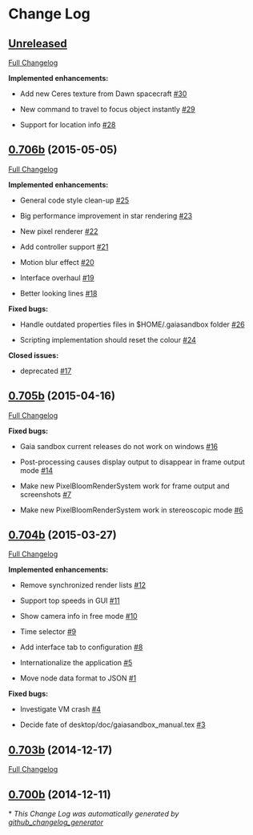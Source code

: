 # Change Log

## [Unreleased](https://github.com/ari-zah/gaiasandbox/tree/HEAD)

[Full Changelog](https://github.com/ari-zah/gaiasandbox/compare/0.706b...HEAD)

**Implemented enhancements:**

- Add new Ceres texture from Dawn spacecraft [\#30](https://github.com/ari-zah/gaiasandbox/issues/30)

- New command to travel to focus object instantly [\#29](https://github.com/ari-zah/gaiasandbox/issues/29)

- Support for location info [\#28](https://github.com/ari-zah/gaiasandbox/issues/28)

## [0.706b](https://github.com/ari-zah/gaiasandbox/tree/0.706b) (2015-05-05)

[Full Changelog](https://github.com/ari-zah/gaiasandbox/compare/0.705b...0.706b)

**Implemented enhancements:**

- General code style clean-up  [\#25](https://github.com/ari-zah/gaiasandbox/issues/25)

- Big performance improvement in star rendering [\#23](https://github.com/ari-zah/gaiasandbox/issues/23)

- New pixel renderer [\#22](https://github.com/ari-zah/gaiasandbox/issues/22)

- Add controller support [\#21](https://github.com/ari-zah/gaiasandbox/issues/21)

- Motion blur effect [\#20](https://github.com/ari-zah/gaiasandbox/issues/20)

- Interface overhaul [\#19](https://github.com/ari-zah/gaiasandbox/issues/19)

- Better looking lines [\#18](https://github.com/ari-zah/gaiasandbox/issues/18)

**Fixed bugs:**

- Handle outdated properties files in $HOME/.gaiasandbox folder [\#26](https://github.com/ari-zah/gaiasandbox/issues/26)

- Scripting implementation should reset the colour [\#24](https://github.com/ari-zah/gaiasandbox/issues/24)

**Closed issues:**

- deprecated [\#17](https://github.com/ari-zah/gaiasandbox/issues/17)

## [0.705b](https://github.com/ari-zah/gaiasandbox/tree/0.705b) (2015-04-16)

[Full Changelog](https://github.com/ari-zah/gaiasandbox/compare/0.704b...0.705b)

**Fixed bugs:**

- Gaia sandbox current releases do not work on windows [\#16](https://github.com/ari-zah/gaiasandbox/issues/16)

- Post-processing causes display output to disappear in frame output mode [\#14](https://github.com/ari-zah/gaiasandbox/issues/14)

- Make new PixelBloomRenderSystem work for frame output and screenshots [\#7](https://github.com/ari-zah/gaiasandbox/issues/7)

- Make new PixelBloomRenderSystem work in stereoscopic mode [\#6](https://github.com/ari-zah/gaiasandbox/issues/6)

## [0.704b](https://github.com/ari-zah/gaiasandbox/tree/0.704b) (2015-03-27)

[Full Changelog](https://github.com/ari-zah/gaiasandbox/compare/0.703b...0.704b)

**Implemented enhancements:**

- Remove synchronized render lists [\#12](https://github.com/ari-zah/gaiasandbox/issues/12)

- Support top speeds in GUI [\#11](https://github.com/ari-zah/gaiasandbox/issues/11)

- Show camera info in free mode [\#10](https://github.com/ari-zah/gaiasandbox/issues/10)

- Time selector [\#9](https://github.com/ari-zah/gaiasandbox/issues/9)

- Add interface tab to configuration [\#8](https://github.com/ari-zah/gaiasandbox/issues/8)

- Internationalize the application [\#5](https://github.com/ari-zah/gaiasandbox/issues/5)

- Move node data format to JSON [\#1](https://github.com/ari-zah/gaiasandbox/issues/1)

**Fixed bugs:**

- Investigate VM crash [\#4](https://github.com/ari-zah/gaiasandbox/issues/4)

- Decide fate of desktop/doc/gaiasandbox\_manual.tex [\#3](https://github.com/ari-zah/gaiasandbox/issues/3)

## [0.703b](https://github.com/ari-zah/gaiasandbox/tree/0.703b) (2014-12-17)

[Full Changelog](https://github.com/ari-zah/gaiasandbox/compare/0.700b...0.703b)

## [0.700b](https://github.com/ari-zah/gaiasandbox/tree/0.700b) (2014-12-11)



\* *This Change Log was automatically generated by [github_changelog_generator](https://github.com/skywinder/Github-Changelog-Generator)*